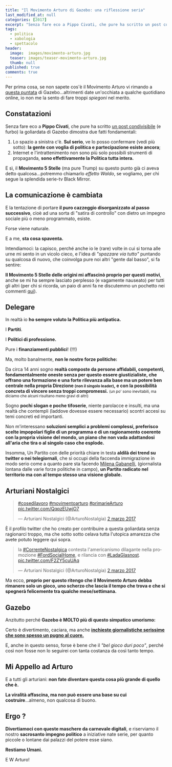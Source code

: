 ```yaml
---
title: "Il Movimento Arturo di Gazebo: una riflessione seria"
last_modified_at: null
categories: [2017]
excerpt: "Senza fare eco a Pippo Civati, che pure ha scritto un post condivisibile (e furbo) la goliardata di Gazebo dimostra due fatti fondamentali:..."
tags:
  - politica
  - xabologia
  - spettacolo
header:  
  image:  images/movimento-arturo.jpg
  teaser: images/teaser-movimento-arturo.jpg
  thumb: null
published: true
comments: true
---
```


Per prima cosa, se non sapete cos'è il Movimento Arturo vi rimando a [questa puntata](https://www.raiplay.it/video/2017/02/Gazebo-Social-News-823e96cb-eec3-48e9-85c6-0ab4a90558a2.html) di Gazebo...altrimenti date un'occhiata a qualche quotidiano online, io non me la sento di fare troppi *spiegoni* nel merito.

## Constatazioni 

Senza fare eco a **Pippo Civati**, che pure ha scritto [un post condivisibile](https://t.co/AqhBDZ9qFs) (e furbo) la goliardata di Gazebo dimostra due fatti fondamentali:

 1. Lo spazio a sinistra c'è. **Sul serio**, ve lo posso confermare (vedi più sotto): **la gente con voglia di politica e partecipazione esiste ancora**;
 2. Internet e l'intrattenimento non sono più solo possibili strumenti di propaganda, **sono effettivamente la Politica tutta intera.**

E sì, il **Movimento 5 Stelle** (ma pure Trump) su questo punto già ci aveva detto qualcosa...potremmo chiamarlo *effetto Waldo*, se vogliamo, per chi segue la splendida serie-tv Black Mirror.

## La comunicazione è cambiata

E la tentazione di portare **il puro cazzeggio disorganizzato al passo successivo**, cioè ad una sorta di "satira di controllo" con dietro un impegno sociale più o meno programmato, esiste. 

Forse viene naturale. 

E a me, **sta cosa spaventa.**

Intendiamoci: la capisco, perché anche io le (rare) volte in cui si torna alle urne mi sento in un vicolo cieco, e l'idea di *"spazzare via tutto"* puntando su qualcosa di nuovo, che coinvolga pure noi altri "gente dal basso", si fa sentire:

**Il Movimento 5 Stelle delle origini mi affascinò proprio per questi motivi**, anche se mi ha sempre lasciato perplesso (e vagamente nauseato) per tutti gli altri (per chi si ricorda, un paio di anni fa ne discutemmo un pochetto nei commenti [qui](/2015/hashtag-iononleggorepubblica-e-una-stronzata/)).

## Delegare

In realtà io **ho sempre voluto la Politica più antipatica.** 

I **Partiti**. 

I **Politici di professione.**

Pure i **finanziamenti pubblici**! (!!!)

Ma, molto banalmente, **non le nostre forze politiche:** 

Da circa 14 anni sogno **realtà composte da persone affidabili, competenti, fondamentalmente oneste senza per questo essere giustizialiste, che offrano una formazione e una forte rilevanza alla base ma un potere ben centrale nella propria Direzione <small>(non il singolo leader)</small>, e con la possibilità concreta di vincere senza troppi compromessi.** <small>(un po' sono inevitabili, ma diciamo che alcuni risultano meno gravi di altri)</small>

Sogno **pochi slogan e poche tifoserie**, niente parolacce e insulti, ma una realtà che contempli (laddove dovesse essere necessario) scontri accesi su temi concreti ed importanti.

Non m'interessano **soluzioni semplici a problemi complessi, preferisco scelte impopolari figlie di un programma e di un ragionamento coerente con la propria visione del mondo, un piano che non vada adattandosi all'aria che tira o al singolo caso che esplode.**

Insomma, Un Partito con delle priorità chiare in testa **aldilà dei trend su twitter o nei telegiornali**, che si occupi della faccenda immigrazione in modo serio come a quanto pare sta facendo [Milena Gabanelli](https://www.ilfattoquotidiano.it/2017/01/03/migranti-gabanelli-leuropa-ci-paghi-per-una-degna-accoglienza-a-controllo-pubblico/3294395/), (giornalista lontana dalle varie forze politiche in campo), **un Partito radicato nel territorio ma con al tempo stesso una visione globale.**

## Arturiani Nostalgici 

<blockquote class="twitter-tweet" data-lang="it"><p lang="und" dir="ltr"><a href="https://twitter.com/hashtag/cosedilavoro?src=hash">#cosedilavoro</a> <a href="https://twitter.com/hashtag/movimentoarturo?src=hash">#movimentoarturo</a> <a href="https://twitter.com/hashtag/primarieArturo?src=hash">#primarieArturo</a> <a href="https://t.co/QqpzEUwjO7">pic.twitter.com/QqpzEUwjO7</a></p>&mdash; Arturiani Nostalgici (@ArturoNostalgia) <a href="https://twitter.com/ArturoNostalgia/status/837304535483809792">2 marzo 2017</a></blockquote>
<script async src="//platform.twitter.com/widgets.js" charset="utf-8"></script>

È il profilo twitter che ho creato per contribuire a questa goliardata senza ragionarci troppo, ma che sotto sotto celava tutta l'utopica amarezza che avete potuto leggere qui sopra.

<blockquote class="twitter-tweet" data-lang="it"><p lang="it" dir="ltr">la <a href="https://twitter.com/hashtag/CorrenteNostalgica?src=hash">#CorrenteNostalgica</a> contesta l&#39;americanismo dilagante nella promozione <a href="https://twitter.com/hashtag/FordSocialHome?src=hash">#FordSocialHome</a>, e rilancia con <a href="https://twitter.com/hashtag/LadaGlasnost?src=hash">#LadaGlasnost</a>. <a href="https://t.co/F2ZY5cuUAq">pic.twitter.com/F2ZY5cuUAq</a></p>&mdash; Arturiani Nostalgici (@ArturoNostalgia) <a href="https://twitter.com/ArturoNostalgia/status/837404529700265984">2 marzo 2017</a></blockquote>
<script async src="//platform.twitter.com/widgets.js" charset="utf-8"></script> 

Ma ecco, **proprio per questo ritengo che il Movimento Arturo debba rimanere solo un gioco, uno scherzo che lascia il tempo che trova e che si spegnerà felicemente tra qualche mese/settimana.**

## Gazebo

Anzitutto perché **Gazebo è MOLTO più di questo simpatico umorismo:**

Certo è divertimento, caciara, ma anche [**inchieste giornalistiche serissime che sono spesso un pugno al cuore.**](https://www.rai.tv/dl/RaiTV/programmi/media/ContentItem-20a8283f-80c2-4069-87f1-d9fef7e35e76.html)

E, anche in questo senso, forse è bene che il *"bel gioco duri poco"*, perché così non fosse non lo seguirei con tanta costanza da così tanto tempo. 

## Mi Appello ad Arturo

E a tutti gli arturiani: **non fate diventare questa cosa più grande di quello che è.**

**La viralità affascina, ma non può essere una base su cui costruire**...almeno, non qualcosa di buono.

## Ergo ? 

**Divertiamoci con queste maschere da carnevale digitali**, e riserviamo il nostro **sacrosanto impegno politico** a iniziative nate serie, per quanto piccole o lontane dai palazzi del potere esse siano.

**Restiamo Umani.** 

E W Arturo!  
